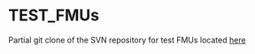 # TEST_FMUs
Partial git clone of the SVN repository for test FMUs located 
[here](https://trac.fmi-standard.org/browser/branches/public/Test_FMUs)
